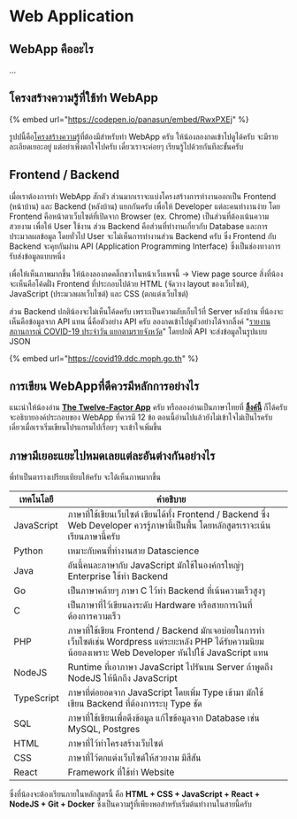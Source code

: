 # Web Application

## WebApp คืออะไร

...

## โครงสร้างความรู้ที่ใช้ทำ WebApp

{% embed url="https://codepen.io/panasun/embed/RwxPXEj" %}

รูปปนี้คือ[โครงสร้างความรู้](../ep1-what-should-i-know/webapp-knowledge-graph.md)ที่ต้องมีสำหรับทำ WebApp ครับ ให้น้องลองกดเข้าไปดูได้ครับ จะมีรายละเอียดเยอะอยู่ แต่อย่าเพิ่งตกใจไปครับ เดี๋ยวเราจะค่อยๆ เรียนรู้ไปด้วยกันทีละขั้นครับ

## Frontend / Backend

เมื่อเราต้องการทำ WebApp สักตัว ส่วนมากเราจะแบ่งโครงสร้างการทำงานออกเป็น Frontend (หน้าบ้าน) และ Backend (หลังบ้าน) แยกกันครับ เพื่อให้ Developer แต่ละคนทำงานง่าย โดย Frontend คือหน้าตาเว็บไซต์ที่เปิดจาก Browser (ex. Chrome) เป็นส่วนที่ต้องเน้นความสวยงาม เพื่อให้ User ใช้งาน ส่วน Backend คือส่วนที่ทำงานเกี่ยวกับ Database และการประมวลผลข้อมูล โดยทั่วไป User จะไม่เห็นการทำงานส่วน Backend ครับ ซึ่ง Frontend กับ Backend จะคุยกันผ่าน API (Application Programming Interface) ซึ่งเป็นช่องทางการรับส่งข้อมูลแบบหนึ่ง

เพื่อให้เห็นภาพมากขึ้น ให้น้องลองกดคลิ๊กขวาในหน้าเว็บเพจนี้ -> View page source สิ่งที่น้องจะเห็นคือโค้ดฝั่ง Frontend ที่ประกอบไปด้วย HTML (จัดวาง layout ของเว็บไซต์), JavaScript (ประมวลผลเว็บไซต์) และ CSS (ตกแต่งเว็บไซต์)

ส่วน Backend ปกติน้องจะไม่เห็นโค้ดครับ เพราะเป็นความลับเก็บไว้ที่ Server หลังบ้าน ที่น้องจะเห็นคือข้อมูลจาก API แทน นี่คือตัวอย่าง API ครับ ลองกดเข้าไปดูตัวอย่างได้จากลิ้งค์ "[รายงานสถานการณ์ COVID-19 ประจำวัน แยกตามรายจังหวัด](https://covid19.ddc.moph.go.th/api/Cases/today-cases-by-provinces)" โดยปกติ API จะส่งข้อมูลในรูปแบบ JSON

{% embed url="https://covid19.ddc.moph.go.th" %}

## การเขียน WebAppที่ดีควรมีหลักการอย่างไร

แนะนำให้น้องอ่าน [**The Twelve-Factor App**](https://12factor.net) ครับ หรือลองอ่านเป็นภาษาไทยที่ [**ลิ้งค์นี้**](https://www.babelcoder.com/blog/articles/12-factor) ก็ได้ครับ จะอธิบายองค์ประกอบของ WebApp ที่ควรมี 12 ข้อ ตอนนี้อ่านไปแล้วยังไม่เข้าใจไม่เป็นไรครับ เดี๋ยวเมื่อเราเริ่มเขียนโปรแกรมไปเรื่อยๆ จะเข้าใจเพิ่มขึ้น



## ภาษามีเยอะแยะไปหมดเลยแต่ละอันต่างกันอย่างไร

พี่ทำเป็นตารางเปรียบเทียบให้ครับ จะได้เห็นภาพมากขึ้น

| เทคโนโลยี  | คำอธิบาย                                                                                                                                                   |   |
| ---------- | ---------------------------------------------------------------------------------------------------------------------------------------------------------- | - |
| JavaScript | ภาษาที่ใช้เขียนเว็บไซต์ เขียนได้ทั้ง Frontend / Backend ซึ่ง Web Developer ควรรู้ภาษานี้เป็นพื้น โดยหลักสูตรเราจะเน้นเรียนภาษานี้ครับ                      |   |
| Python     | เหมาะกับคนที่ทำงานสาย Datascience                                                                                                                          |   |
| Java       | อันนี้คนละภาษากับ JavaScript มักใช้ในองค์กรใหญ่ๆ Enterprise ใช้ทำ Backend                                                                                  |   |
| Go         | เป็นภาษาคล้ายๆ ภาษา C ไว้ทำ Backend ที่เน้นความเร็วสูงๆ                                                                                                    |   |
| C          | เป็นภาษาที่ไว้เขียนลงระดับ Hardware หรือสายการเงินที่ต้องการความเร็ว                                                                                       |   |
| PHP        | ภาษาที่ใช้เขียน Frontend / Backend มักเจอบ่อยในการทำเว็บไซต์เช่น Wordpress แต่ระยะหลัง PHP ได้รับความนิยมน้อยลงเพราะ Web Developer หันไปใช้ JavaScript แทน |   |
| NodeJS     | Runtime ที่เอาภาษา JavaScript ไปรันบน Server ถ้าพูดถึง NodeJS ให้นึกถึง JavaScript                                                                         |   |
| TypeScript | ภาษาที่ต่อยอดจาก JavaScript โดยเพิ่ม Type เข้ามา มักใช้เขียน Backend ที่ต้องการระบุ Type ชัด                                                               |   |
| SQL        | ภาษาที่ใช้เขียนเพื่อดึงข้อมูล แก้ไขข้อมูลจาก Database เช่น MySQL, Postgres                                                                                 |   |
| HTML       | ภาษาที่ไว้ทำโครงสร้างเว็บไซต์                                                                                                                              |   |
| CSS        | ภาษาที่ไว้ตกแต่งเว็บไซต์ให้สวยงาม มีสีสัน                                                                                                                  |   |
| React      | Framework ที่ใช้ทำ Website                                                                                                                                 |   |

ซึ่งที่น้องจะต้องเรียนภายในหลักสูตรนี้ คือ **HTML + CSS + JavaScript + React + NodeJS + Git + Docker** ซึ่งเป็นความรู้ที่เพียงพอสำหรับเริ่มต้นทำงานในสายนี้ครับ
